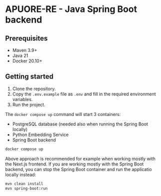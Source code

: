 # APUORE-RE - Java Spring Boot backend

## Prerequisites

- Maven 3.9+
- Java 21
- Docker 20.10+

## Getting started

1. Clone the repository.
2. Copy the `.env.example` file as `.env` and fill in the required environment variables.
3. Run the project.

The `docker compose up` command will start 3 containers:

- PostgreSQL database (needed also when running the Spring Boot locally)
- Python Embedding Service
- Spring Boot backend

```bash
docker compose up
```

Above approach is recommended for example when working mostly with the Next.js frontend.
If you are working mostly with the Spring Boot backend, you can stop the Spring Boot container and run the applicatio locally instead:

```bash
mvn clean install
mvn spring-boot:run
```
